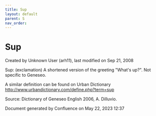 ```yaml
---
title: Sup
layout: default
parent: S
nav_order:
---
```


# Sup

Created by  Unknown User (arh11), last modified on Sep 21, 2008

Sup: (exclamation) A shortened version of the greeting &quot;What's up?&quot;. Not specific to Geneseo.

A similar definition can be found on Urban Dictionary http://www.urbandictionary.com/define.php?term=sup

Source: Dictionary of Geneseo English 2006, A. Dilluvio.

Document generated by Confluence on May 22, 2023 12:37



